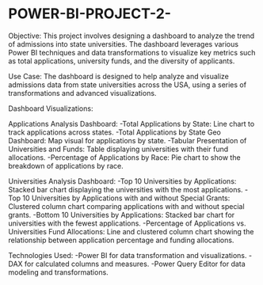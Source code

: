 # POWER-BI-PROJECT-2-
Objective:
This project involves designing a dashboard to analyze the trend of admissions into state universities. The dashboard leverages various Power BI techniques and data transformations to visualize key metrics such as total applications, university funds, and the diversity of applicants.

Use Case:
The dashboard is designed to help analyze and visualize admissions data from state universities across the USA, using a series of transformations and advanced visualizations.


Dashboard Visualizations:

Applications Analysis Dashboard:
-Total Applications by State: Line chart to track applications across states.
-Total Applications by State Geo Dashboard: Map visual for applications by state.
-Tabular Presentation of Universities and Funds: Table displaying universities with their fund allocations.
-Percentage of Applications by Race: Pie chart to show the breakdown of applications by race.

Universities Analysis Dashboard:
-Top 10 Universities by Applications: Stacked bar chart displaying the universities with the most applications.
-Top 10 Universities by Applications with and without Special Grants: Clustered column chart comparing applications with and without special grants.
-Bottom 10 Universities by Applications: Stacked bar chart for universities with the fewest applications.
-Percentage of Applications vs. Universities Fund Allocations: Line and clustered column chart showing the relationship between application percentage and funding allocations.


Technologies Used:
-Power BI for data transformation and visualizations.
-DAX for calculated columns and measures.
-Power Query Editor for data modeling and transformations.
